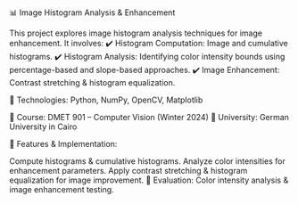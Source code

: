 📊 Image Histogram Analysis & Enhancement

This project explores image histogram analysis techniques for image enhancement. It involves:
✔️ Histogram Computation: Image and cumulative histograms.
✔️ Histogram Analysis: Identifying color intensity bounds using percentage-based and slope-based approaches.
✔️ Image Enhancement: Contrast stretching & histogram equalization.

📌 Technologies: Python, NumPy, OpenCV, Matplotlib

📅 Course: DMET 901 – Computer Vision (Winter 2024)
🎯 University: German University in Cairo

🔗 Features & Implementation:

Compute histograms & cumulative histograms.
Analyze color intensities for enhancement parameters.
Apply contrast stretching & histogram equalization for image improvement.
🚀 Evaluation: Color intensity analysis & image enhancement testing.
